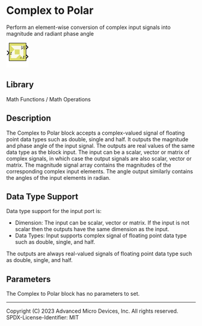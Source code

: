 # Complex to Polar

Perform an element-wise conversion of complex input signals into
magnitude and radiant phase angle


![](./Images/block.png)

## Library

Math Functions / Math Operations

## Description

The Complex to Polar block accepts a complex-valued signal of floating
point data types such as double, single and half. It outputs the
magnitude and phase angle of the input signal. The outputs are real
values of the same data type as the block input. The input can be a
scalar, vector or matrix of complex signals, in which case the output
signals are also scalar, vector or matrix. The magnitude signal array
contains the magnitudes of the corresponding complex input elements. The
angle output similarly contains the angles of the input elements in
radian.

## Data Type Support

Data type support for the input port is:

- Dimension: The input can be scalar, vector or matrix. If the input is
  not scalar then the outputs have the same dimension as the input.
- Data Types: Input supports complex signal of floating point data type
  such as double, single, and half.

The outputs are always real-valued signals of floating point data type
such as double, single, and half.

## Parameters

The Complex to Polar block has no parameters to set.

--------------
Copyright (C) 2023 Advanced Micro Devices, Inc. All rights reserved.
SPDX-License-Identifier: MIT
